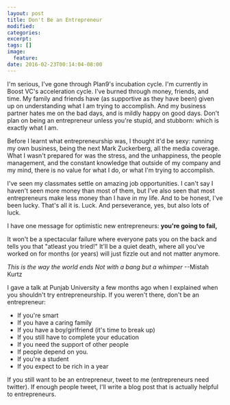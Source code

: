 ```yaml
---
layout: post
title: Don't Be an Entrepreneur
modified:
categories:
excerpt:
tags: []
image:
  feature:
date: 2016-02-23T00:14:04-08:00
---
```


I'm serious, I've gone through Plan9's incubation cycle. I'm currently in Boost
VC's acceleration cycle. I've burned through money, friends, and time.
My family and friends have (as supportive as they have been) given up on
understanding what I am trying to accomplish. And my business partner hates me
on the bad days, and is mildly happy on good days. Don't plan on being an
entrepreneur unless you're stupid, and stubborn: which is exactly what I am.

Before I learnt what entrepreneurship was, I thought it'd be sexy: running my
own business, being the next Mark Zuckerberg, all the media coverage. What I
wasn't prepared for was the stress, and the unhappiness, the people management,
and the constant knowledge that outside of my company and my mind, there is no
value for what I do, or what I'm trying to accomplish.

I've seen my classmates settle on amazing job opportunities. I can't say I
haven't seen more money than most of them, but I've also seen that most
entrepreneurs make less money than I have in my life. And to be honest, I've
been lucky. That's all it is. Luck. And perseverance, yes, but also lots of
luck.

I have one message for optimistic new entrepreneurs: **you're going to fail,**

It won't be a spectacular failure where everyone pats you on the back and tells
you that "atleast you tried!" It'll be a quiet death, where all you've worked on
for months (or years) will just fizzle out and not matter anymore.

*This is the way the world ends
Not with a bang but a whimper* --Mistah Kurtz

I gave a talk at Punjab University a few months ago when I explained when you
shouldn't try entrepreneurship. If you weren't there, don't be an entrepreneur:

- If you're smart
- If you have a caring family
- If you have a boy/girlfriend (it's time to break up)
- If you still have to complete your education
- If you need the support of other people
- If people depend on you.
- If you're a student
- If you expect to be rich in a year

If you still want to be an entrepreneur, tweet to me (entrepreneurs need twitter).
If enough people tweet, I'll write a blog post that is actually helpful to
entrepreneurs.
